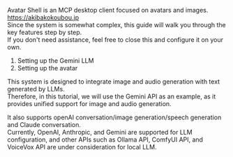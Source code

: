 Avatar Shell is an MCP desktop client focused on avatars and images.  
https://akibakokoubou.jp  
Since the system is somewhat complex, this guide will walk you through the key features step by step.  
If you don't need assistance, feel free to close this and configure it on your own.

1. Setting up the Gemini LLM
2. Setting up the avatar

This system is designed to integrate image and audio generation with text generated by LLMs.  
Therefore, in this tutorial, we will use the Gemini API as an example, as it provides unified support for image and audio generation.

It also supports openAI conversation/image generation/speech generation and Claude conversation.  
Currently, OpenAI, Anthropic, and Gemini are supported for LLM configuration, and other APIs such as Ollama API, ComfyUI API, and VoiceVox API are under consideration for local LLM.  
